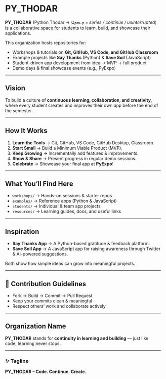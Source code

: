 # PY_THODAR  

**PY_THODAR** (Python Thodar → தொடர = *series / continue / uninterrupted*) is a collaborative space for students to learn, build, and showcase their applications.  

This organization hosts repositories for:  
- Workshops & tutorials on **Git, GitHub, VS Code, and GitHub Classroom**  
- Example projects like **Say Thanks** (Python) & **Save Soil** (JavaScript)  
- Student-driven app development from idea → MVP → full product  
- Demo days & final showcase events (e.g., PyExpo)  

---

## Vision  
To build a culture of **continuous learning, collaboration, and creativity**, where every student creates and improves their own app before the end of the semester.  

---

## How It Works  
1. **Learn the Tools** → Git, GitHub, VS Code, GitHub Desktop, Classroom.  
2. **Start Small** → Build a Minimum Viable Product (MVP).  
3. **Keep Growing** → Incrementally add features & improvements.  
4. **Show & Share** → Present progress in regular demo sessions.  
5. **Celebrate** → Showcase your final app at **PyExpo**!  

---

## What You’ll Find Here  
- `workshops/` → Hands-on sessions & starter repos  
- `examples/` → Reference apps (Python & JavaScript)  
- `students/` → Individual & team app projects  
- `resources/` → Learning guides, docs, and useful links  

---

## Inspiration  
- **Say Thanks App** → A Python-based gratitude & feedback platform.  
- **Save Soil App** → A JavaScript app for raising awareness through Twitter & AI-powered suggestions.  

Both show how simple ideas can grow into meaningful projects.  

---

## 🤝 Contribution Guidelines  
- Fork → Build → Commit → Pull Request  
- Keep your commits clean & meaningful  
- Respect others’ work and collaborate actively  

---

## Organization Name  
**PY_THODAR** stands for **continuity in learning and building** — just like code, learning never stops.  

---

### ✨ Tagline  
**PY_THODAR – Code. Continue. Create.**  
